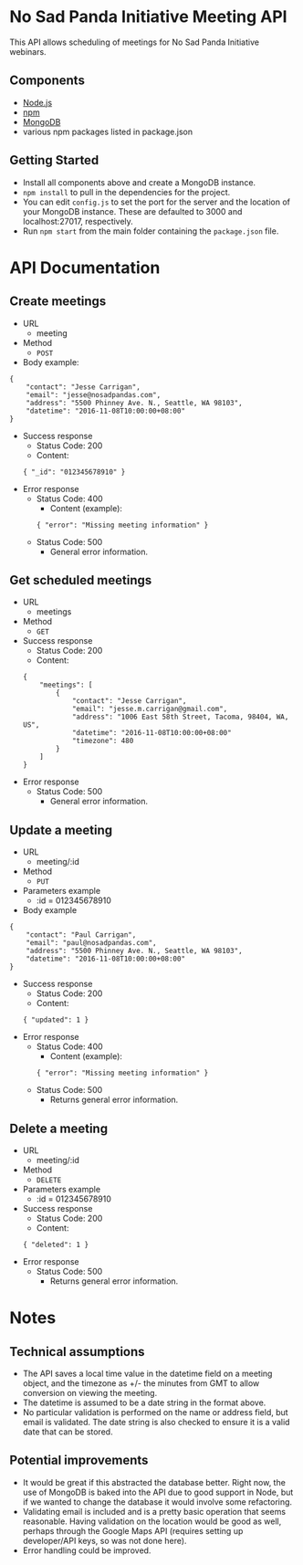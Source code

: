 # No Sad Panda Initiative Meeting API

This API allows scheduling of meetings for No Sad Panda Initiative webinars.

## Components

- [Node.js](http://nodejs.org/en/)
- [npm](http://www.npmjs.com/)
- [MongoDB](http://www.mongodb.com/)
- various npm packages listed in package.json

## Getting Started

- Install all components above and create a MongoDB instance.
- `npm install` to pull in the dependencies for the project.
- You can edit `config.js` to set the port for the server and the location of your MongoDB instance. These are defaulted to 3000 and localhost:27017, respectively.
- Run `npm start` from the main folder containing the `package.json` file.

# API Documentation

## Create meetings
- URL
    - meeting
- Method
    - `POST`
- Body example:
```
{
    "contact": "Jesse Carrigan",
    "email": "jesse@nosadpandas.com",
    "address": "5500 Phinney Ave. N., Seattle, WA 98103",
    "datetime": "2016-11-08T10:00:00+08:00"
}
```
- Success response
    - Status Code: 200
    - Content: 
    ```
    { "_id": "012345678910" }
    ```
- Error response
    - Status Code: 400
        - Content (example): 
        ```
        { "error": "Missing meeting information" }
        ```     
    - Status Code: 500
        - General error information.

## Get scheduled meetings

- URL
    - meetings
- Method
    - `GET`
- Success response
    - Status Code: 200
    - Content: 
    ```
    {
        "meetings": [
            {
                "contact": "Jesse Carrigan",
                "email": "jesse.m.carrigan@gmail.com",
                "address": "1006 East 58th Street, Tacoma, 98404, WA, US",
                "datetime": "2016-11-08T10:00:00+08:00"
                "timezone": 480
            }
        ] 
    }
    ```
- Error response
    - Status Code: 500
      - General error information.

## Update a meeting

- URL
    - meeting/:id
- Method
    - `PUT`
- Parameters example
    - :id = 012345678910
- Body example
```
{
    "contact": "Paul Carrigan",
    "email": "paul@nosadpandas.com",
    "address": "5500 Phinney Ave. N., Seattle, WA 98103",
    "datetime": "2016-11-08T10:00:00+08:00"
}
```
- Success response
    - Status Code: 200
    - Content:
    ``` 
    { "updated": 1 }
    ```
- Error response
    - Status Code: 400
        - Content (example): 
        ```
        { "error": "Missing meeting information" }
        ```   
    - Status Code: 500
      - Returns general error information.

## Delete a meeting

- URL
    - meeting/:id
- Method
    - `DELETE`
- Parameters example
    - :id = 012345678910
- Success response
    - Status Code: 200
    - Content:
    ``` 
    { "deleted": 1 }
    ```
- Error response
    - Status Code: 500
        - Returns general error information.

# Notes

## Technical assumptions

- The API saves a local time value in the datetime field on a meeting object, and the timezone as +/- the minutes from GMT to allow conversion on viewing the meeting.
- The datetime is assumed to be a date string in the format above.
- No particular validation is performed on the name or address field, but email is validated. The date string is also checked to ensure it is a valid date that can be stored.

## Potential improvements

- It would be great if this abstracted the database better. Right now, the use of MongoDB is baked into the API due to good support in Node, but if we wanted to change the database it would involve some refactoring.
- Validating email is included and is a pretty basic operation that seems reasonable. Having validation on the location would be good as well, perhaps through the Google Maps API (requires setting up developer/API keys, so was not done here).
- Error handling could be improved.

